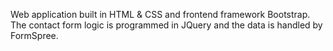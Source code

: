 Web application built in HTML & CSS and frontend framework Bootstrap.
The contact form logic is programmed in JQuery and the data is handled by FormSpree.
